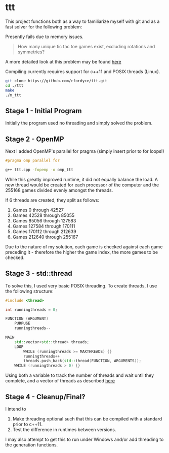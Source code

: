 ttt
===

This project functions both as a way to familiarize myself with git and as a fast solver for the following problem:

Presently fails due to memory issues.

> How many unique tic tac toe games exist, excluding rotations and symmetries?

A more detailed look at this problem may be found [here][1]

Compiling currently requires support for c++11 and POSIX threads (Linux).

```bash
git clone https://github.com/rfordyce/ttt.git
cd ./ttt
make
./m_ttt
```

Stage 1 - Initial Program
---

Initially the program used no threading and simply solved the problem.

Stage 2 - OpenMP
---

Next I added OpenMP's parallel for pragma (simply insert prior to for loops!)

```c++
#pragma omp parallel for
```

```bash
g++ ttt.cpp -fopemp -o omp_ttt
```

While this greatly improved runtime, it did not equally balance the load.  A new thread would be created for each processor of the computer and the 255168 games divided evenly amongst the threads.

If 6 threads are created, they split as follows:

1. Games 0 through 42527
2. Games 42528 through 85055
3. Games 85056 through 127583
4. Games 127584 through 170111
5. Games 170112 through 212639
6. Games 212640 through 255167

Due to the nature of my solution, each game is checked against each game preceding it - therefore the higher the game index, the more games to be checked.

Stage 3 - std::thread
---

To solve this, I used very basic POSIX threading.
To create threads, I use the following structure:

```c++
#include <thread>

int runningthreads = 0;

FUNCTION (ARGUMENT)
	PURPUSE
	runningthreads--

MAIN
	std::vector<std::thread> threads;
	LOOP
		WHILE (runningthreads >= MAXTHREADS) {}
		runningthreads++
		threads.push_back(std::thread(FUNCTION, ARGUMENTS));
	WHILE (runningthreads > 0) {}
```

Using both a variable to track the number of threads and wait until they complete, and a vector of threads as described [here][2]

Stage 4 - Cleanup/Final?
---

I intend to

1. Make threading optional such that this can be compiled with a standard prior to c++11.
2. Test the difference in runtimes between versions.

I may also attempt to get this to run under Windows and/or add threading to the generation functions.

[1]: http://www.se16.info/hgb/tictactoe.htm
[2]: http://www.cplusplus.com/reference/thread/thread/thread/
